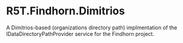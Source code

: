 # R5T.Findhorn.Dimitrios
A Dimitrios-based (organizations directory path) implmentation of the IDataDirectoryPathProvider service for the Findhorn project.
